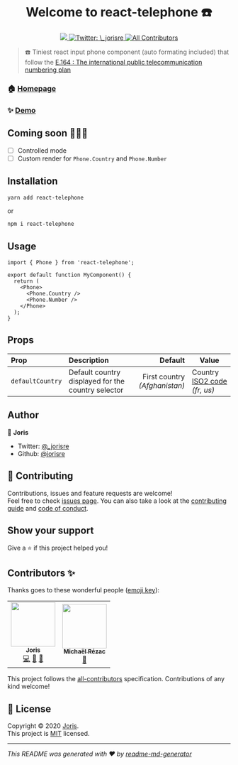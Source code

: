 <h1 align="center">Welcome to react-telephone ☎️</h1>

<p align="center">
  <a href="https://bundlephobia.com/result?p=react-telephone">
    <img src="https://img.shields.io/bundlephobia/minzip/react-telephone?style=for-the-badge" />
  </a>
  <a href="https://twitter.com/_jorisre" target="_blank">
    <img alt="Twitter: \_jorisre" src="https://img.shields.io/twitter/follow/_jorisre.svg?style=for-the-badge"" />
  </a>
  <a href="#contributors-">
    <img alt="All Contributors"  src="https://img.shields.io/badge/all_contributors-2-black.svg?style=for-the-badge" />
  </a>
</p>

> ☎️ Tiniest react input phone component (auto formating included) that follow the [E.164 : The international public telecommunication numbering plan](https://www.itu.int/rec/T-REC-E.164-201011-I/en)

### 🏠 [Homepage](react-telephone.joris.re)

### ✨ [Demo](react-telephone.joris)

## Coming soon 🧑🏻‍💻

- [ ] Controlled mode
- [ ] Custom render for `Phone.Country` and `Phone.Number`

## Installation

```sh
yarn add react-telephone
```

or

```sh
npm i react-telephone
```

## Usage

```tsx
import { Phone } from 'react-telephone';

export default function MyComponent() {
  return (
    <Phone>
      <Phone.Country />
      <Phone.Number />
    </Phone>
  );
}
```

## Props

| Prop             | Description                                        |                       Default | Value                                                                    |
| :--------------- | :------------------------------------------------- | ----------------------------: | ------------------------------------------------------------------------ |
| `defaultCountry` | Default country displayed for the country selector | First country _(Afghanistan)_ | Country [ISO2 code](https://en.wikipedia.org/wiki/ISO_3166-2) _(fr, us)_ |

## Author

👤 **Joris**

- Twitter: [@\_jorisre](https://twitter.com/_jorisre)
- Github: [@jorisre](https://github.com/jorisre)

## 🤝 Contributing

Contributions, issues and feature requests are welcome!<br />Feel free to check [issues page](https://github.com/jorisre/react-telephone/issues). You can also take a look at the [contributing guide](https://github.com/jorisre/react-telephone/blob/master/CONTRIBUTING.md) and [code of conduct](https://github.com/jorisre/react-telephone/blob/master/CODE_OF_CONDUCT.md).

## Show your support

Give a ⭐️ if this project helped you!

## Contributors ✨

Thanks goes to these wonderful people ([emoji key](https://allcontributors.org/docs/en/emoji-key)):

<!-- ALL-CONTRIBUTORS-LIST:START - Do not remove or modify this section -->
<!-- prettier-ignore-start -->
<!-- markdownlint-disable -->
<table>
  <tr>
    <td align="center"><a href="http://joris.re"><img src="https://avatars.githubusercontent.com/u/7545547?v=4?s=100" width="100px;" alt=""/><br /><sub><b>Joris</b></sub></a><br /><a href="https://github.com/jorisre/react-telephone/commits?author=jorisre" title="Code">💻</a> <a href="https://github.com/jorisre/react-telephone/commits?author=jorisre" title="Documentation">📖</a> <a href="#ideas-jorisre" title="Ideas, Planning, & Feedback">🤔</a></td>
    <td align="center"><a href="https://github.com/Kcazer"><img src="https://avatars.githubusercontent.com/u/609420?v=4?s=100" width="100px;" alt=""/><br /><sub><b>Michaël Rézac</b></sub></a><br /><a href="#ideas-Kcazer" title="Ideas, Planning, & Feedback">🤔</a></td>
  </tr>
</table>

<!-- markdownlint-restore -->
<!-- prettier-ignore-end -->

<!-- ALL-CONTRIBUTORS-LIST:END -->

This project follows the [all-contributors](https://github.com/all-contributors/all-contributors) specification. Contributions of any kind welcome!

## 📝 License

Copyright © 2020 [Joris](https://github.com/jorisre).<br />
This project is [MIT](https://github.com/jorisre/react-telephone/blob/master/LICENSE) licensed.

---

_This README was generated with ❤️ by [readme-md-generator](https://github.com/kefranabg/readme-md-generator)_
